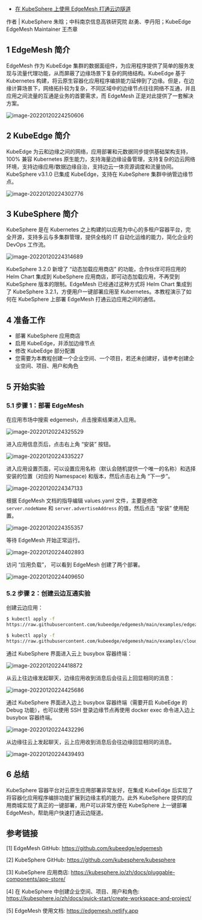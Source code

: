 - [在 KubeSphere 上使用 EdgeMesh 打通云边隧道](https://mp.weixin.qq.com/s/37Mgm9K-vAGjjhJTHFpEbA)

作者 | KubeSphere 朱晗；中科南京信息高铁研究院 赵勇、李丹阳；KubeEdge EdgeMesh Maintainer 王杰章

## 1 EdgeMesh 简介

EdgeMesh 作为 KubeEdge 集群的数据面组件，为应用程序提供了简单的服务发现与流量代理功能，从而屏蔽了边缘场景下复杂的网络结构。KubeEdge  基于 Kubernetes  构建，将云原生容器化应用程序编排能力延伸到了边缘。但是，在边缘计算场景下，网络拓扑较为复杂，不同区域中的边缘节点往往网络不互通，并且应用之间流量的互通是业务的首要需求，而 EdgeMesh 正是对此提供了一套解决方案。

![image-20220120224250606](https://gitee.com/er-huomeng/img/raw/master/img/image-20220120224250606.png)

## 2 KubeEdge 简介

KubeEdge 为云和边缘之间的网络，应用部署和元数据同步提供基础架构支持，100% 兼容 Kubernetes  原生能力，支持海量边缘设备管理，支持复杂的边云网络环境，支持边缘应用/数据边缘自治，支持边云一体资源调度和流量协同。KubeSphere  v3.1.0 已集成 KubeEdge，支持在 KubeSphere 集群中纳管边缘节点。

![image-20220120224302776](https://gitee.com/er-huomeng/img/raw/master/img/image-20220120224302776.png)

## 3 KubeSphere 简介

KubeSphere 是在 Kubernetes 之上构建的以应用为中心的多租户容器平台，完全开源，支持多云与多集群管理，提供全栈的 IT 自动化运维的能力，简化企业的 DevOps 工作流。

![image-20220120224314689](https://gitee.com/er-huomeng/img/raw/master/img/image-20220120224314689.png)

KubeSphere 3.2.0 新增了 “动态加载应用商店” 的功能，合作伙伴可将应用的 Helm Chart 集成到 KubeSphere  应用商店，即可动态加载应用，不再受到 KubeSphere 版本的限制。EdgeMesh 已经通过这种方式将 Helm Chart 集成到了  KubeSphere 3.2.1，方便用户一键部署应用至 Kubernetes。本教程演示了如何在 KubeSphere 上部署  EdgeMesh 打通云边应用之间的通信。

## 4 准备工作

- 部署 KubeSphere 应用商店
- 启用 KubeEdge，并添加边缘节点
- 修改 KubeEdge 部分配置
- 您需要为本教程创建一个企业空间、一个项目，若还未创建好，请参考创建企业空间、项目、用户和角色

## 5 开始实验

### 5.1 步骤 1：部署 EdgeMesh

在应用市场中搜索 edgemesh，点击搜索结果进入应用。

![image-20220120224325529](https://gitee.com/er-huomeng/img/raw/master/img/image-20220120224325529.png)

进入应用信息页后，点击右上角 “安装” 按钮。

![image-20220120224335227](https://gitee.com/er-huomeng/img/raw/master/img/image-20220120224335227.png)

进入应用设置页面，可以设置应用名称（默认会随机提供一个唯一的名称）和选择安装的位置（对应的 Namespace) 和版本，然后点击右上角 “下一步”。

![image-20220120224347133](https://gitee.com/er-huomeng/img/raw/master/img/image-20220120224347133.png)

根据 EdgeMesh 文档的指导编辑 values.yaml 文件，主要是修改 `server.nodeName` 和 `server.advertiseAddress` 的值，然后点击 “安装” 使用配置。

![image-20220120224355357](https://gitee.com/er-huomeng/img/raw/master/img/image-20220120224355357.png)

等待 EdgeMesh 开始正常运行。

![image-20220120224402893](https://gitee.com/er-huomeng/img/raw/master/img/image-20220120224402893.png)

访问 “应用负载”， 可以看到 EdgeMesh 创建了两个部署。

![image-20220120224409650](https://gitee.com/er-huomeng/img/raw/master/img/image-20220120224409650.png)

### 5.2 步骤 2：创建云边互通实验

创建云边应用：

```bash
$ kubectl apply -f
https://raw.githubusercontent.com/kubeedge/edgemesh/main/examples/edgezone.yaml

$ kubectl apply -f
https://raw.githubusercontent.com/kubeedge/edgemesh/main/examples/cloudzone.yaml
```

通过 KubeSphere 界面进入云上 busybox 容器终端：

![image-20220120224418872](https://gitee.com/er-huomeng/img/raw/master/img/image-20220120224418872.png)

从云上往边缘发起聊天，边缘应用收到消息后会往云上回显相同的消息：

![image-20220120224425686](https://gitee.com/er-huomeng/img/raw/master/img/image-20220120224425686.png)

通过 KubeSphere 界面进入边上 busybox 容器终端（需要开启 KubeEdge 的 Debug 功能），也可以使用 SSH 登录边缘节点再使用 docker exec 命令进入边上 busybox 容器终端。

![image-20220120224432296](https://gitee.com/er-huomeng/img/raw/master/img/image-20220120224432296.png)

从边缘往云上发起聊天，云上应用收到消息后会往边缘回显相同的消息。

![image-20220120224439493](https://gitee.com/er-huomeng/img/raw/master/img/image-20220120224439493.png)

## 6 总结

KubeSphere 容器平台对云原生应用部署非常友好，在集成 KubeEdge 后实现了将容器化应用程序编排功能扩展到边缘主机的能力。此外 KubeSphere  提供的应用商城实现了真正的一键部署，用户可以非常方便在 KubeSphere 上一键部署 EdgeMesh，帮助用户快速打通云边隧道。

## 参考链接

[1] EdgeMesh GitHub: https://github.com/kubeedge/edgemesh

[2] KubeSphere GitHub: https://github.com/kubesphere/kubesphere

[3] KubeSphere 应用商店: https://kubesphere.io/zh/docs/pluggable-components/app-store/

[4] 在 KubeSphere 中创建企业空间、项目、用户和角色: https://kubesphere.io/zh/docs/quick-start/create-workspace-and-project/

[5] EdgeMesh 使用文档: https://edgemesh.netlify.app